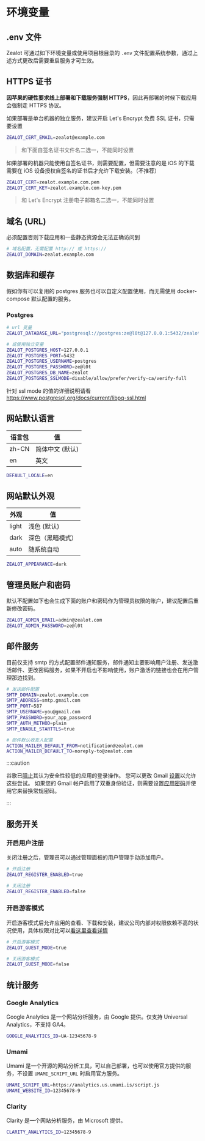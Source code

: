 # 环境变量

## .env 文件

Zealot 可通过如下环境变量或使用项目根目录的 `.env` 文件配置系统参数，通过上述方式更改后需要重启服务才可生效。

## HTTPS 证书

**因苹果的硬性要求线上部署和下载服务强制 HTTPS**，因此再部署的时候下载应用会强制走 HTTPS 协议。

如果部署是单台机器的独立服务，建议开启 Let's Encrypt 免费 SSL 证书，只需要设置

```bash
ZEALOT_CERT_EMAIL=zealot@example.com
```

> 和下面自签名证书文件名二选一，不能同时设置

如果部署的机器只能使用自签名证书，则需要配置，但需要注意的是 iOS 的下载需要在 iOS 设备授权自签名的证书后才允许下载安装。（不推荐）

```bash
ZEALOT_CERT=zealot.example.com.pem
ZEALOT_CERT_KEY=zealot.example.com-key.pem
```

> 和 Let's Encrypt 注册电子邮箱名二选一，不能同时设置

## 域名 (URL)

必须配置否则下载应用和一些静态资源会无法正确访问到

```bash
# 域名配置，无需配置 http:// 或 https://
ZEALOT_DOMAIN=zealot.example.com
```

## 数据库和缓存

假如你有可以复用的 postgres 服务也可以自定义配置使用，而无需使用 docker-compose 默认配置的服务。

### Postgres

```bash
# url 变量
ZEALOT_DATABASE_URL="postgresql://postgres:ze@l0t@127.0.0.1:5432/zealot?sslmode=disable"

# 或使用独立变量
ZEALOT_POSTGRES_HOST=127.0.0.1
ZEALOT_POSTGRES_PORT=5432
ZEALOT_POSTGRES_USERNAME=postgres
ZEALOT_POSTGRES_PASSWORD=ze@l0t
ZEALOT_POSTGRES_DB_NAME=zealot
ZEALOT_POSTGRES_SSLMODE=disable/allow/prefer/verify-ca/verify-full
```

针对 ssl mode 的值的详细说明请看 https://www.postgresql.org/docs/current/libpq-ssl.html

## 网站默认语言

语言包 | 值
---|---
zh-CN | 简体中文 (默认)
en | 英文

```bash
DEFAULT_LOCALE=en
```

## 网站默认外观

外观 | 值
---|---
light | 浅色 (默认)
dark | 深色（黑暗模式）
auto | 随系统自动

```bash
ZEALOT_APPEARANCE=dark
```

## 管理员账户和密码

默认不配置如下也会生成下面的账户和密码作为管理员权限的账户，建议配置后重新修改密码。

```bash
ZEALOT_ADMIN_EMAIL=admin@zealot.com
ZEALOT_ADMIN_PASSWORD=ze@l0t
```

## 邮件服务

目前仅支持 smtp 的方式配置邮件通知服务，邮件通知主要影响用户注册、发送激活邮件、更改密码服务，如果不开启也不影响使用，账户激活的链接也会在用户管理那边找到。

```bash
# 发送邮件配置
SMTP_DOMAIN=zealot.example.com
SMTP_ADDRESS=smtp.gmail.com
SMTP_PORT=587
SMTP_USERNAME=you@gmail.com
SMTP_PASSWORD=your_app_password
SMTP_AUTH_METHOD=plain
SMTP_ENABLE_STARTTLS=true

# 邮件默认收发人配置
ACTION_MAILER_DEFAULT_FROM=notification@zealot.com
ACTION_MAILER_DEFAULT_TO=noreply-to@zealot.com
```

:::caution

谷歌已[阻止](https://support.google.com/accounts/answer/6010255)其认为安全性较低的应用的登录操作。
您可以更改 Gmail [设置](https://www.google.com/settings/security/lesssecureapps)以允许这些尝试。
如果您的 Gmail 帐户启用了双重身份验证，则需要设置[应用密码](https://myaccount.google.com/apppasswords)并使用它来替换常规密码。

:::

## 服务开关

### 开启用户注册

关闭注册之后，管理员可以通过管理面板的用户管理手动添加用户。

```bash
# 开启注册
ZEALOT_REGISTER_ENABLED=true

# 关闭注册
ZEALOT_REGISTER_ENABLED=false
```

### 开启游客模式

开启游客模式后允许应用的查看、下载和安装，建议公司内部对权限依赖不高的状况使用，具体权限对比可以[看这里查看详情](/docs/user-guide/administrator/permissions)

```bash
# 开启游客模式
ZEALOT_GUEST_MODE=true

# 关闭游客模式
ZEALOT_GUEST_MODE=false
```

## 统计服务

### Google Analytics

Google Analytics 是一个网站分析服务，由 Google 提供。仅支持 Universal Analytics，不支持 GA4。

```bash
GOOGLE_ANALYTICS_ID=UA-12345678-9
```

### Umami

Umami 是一个开源的网站分析工具，可以自己部署，也可以使用官方提供的服务，不设置 `UMAMI_SCRIPT_URL` 时启用官方服务。

```bash
UMAMI_SCRIPT_URL=https://analytics.us.umami.is/script.js
UMAMI_WEBSITE_ID=12345678-9
```

### Clarity

Clarity 是一个网站分析服务，由 Microsoft 提供。

```bash
CLARITY_ANALYTICS_ID=12345678-9
```
